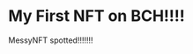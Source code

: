 # My First NFT on BCH!!!!
MessyNFT spotted!!!!!!!
                                                                                                                                                                